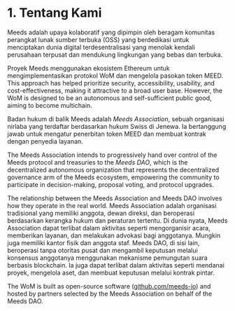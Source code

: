 
# 1. Tentang Kami

Meeds adalah upaya kolaboratif yang dipimpin oleh beragam komunitas perangkat lunak sumber terbuka (OSS) yang berdedikasi untuk menciptakan dunia digital terdesentralisasi yang menolak kendali perusahaan terpusat dan mendukung lingkungan yang bebas dan terbuka.

Proyek Meeds menggunakan ekosistem Ethereum untuk mengimplementasikan protokol WoM dan mengelola pasokan token MEED. This approach has helped prioritize security, accessibility, usability, and cost-effectiveness, making it attractive to a broad user base. However, the WoM is designed to be an autonomous and self-sufficient public good, aiming to become multichain.

Badan hukum di balik Meeds adalah _Meeds Association_, sebuah organisasi nirlaba yang terdaftar berdasarkan hukum Swiss di Jenewa. Ia bertanggung jawab untuk mengatur penerbitan token MEED dan membuat kontrak dengan penyedia layanan.

The Meeds Association intends to progressively hand over control of the Meeds protocol and treasuries to the _Meeds DAO_, which is the decentralized autonomous organization that represents the decentralized governance arm of the Meeds ecosystem, empowering the community to participate in decision-making, proposal voting, and protocol upgrades.

The relationship between the Meeds Association and Meeds DAO involves how they operate in the real world. Meeds Association adalah organisasi tradisional yang memiliki anggota, dewan direksi, dan beroperasi berdasarkan kerangka hukum dan peraturan tertentu. Di dunia nyata, Meeds Association dapat terlibat dalam aktivitas seperti mengorganisir acara, memberikan layanan, dan melakukan advokasi bagi anggotanya. Mungkin juga memiliki kantor fisik dan anggota staf. Meeds DAO, di sisi lain, beroperasi tanpa otoritas pusat dan mengambil keputusan melalui konsensus anggotanya menggunakan mekanisme pemungutan suara berbasis blockchain. Ia juga dapat terlibat dalam aktivitas seperti mendanai proyek, mengelola aset, dan membuat keputusan melalui kontrak pintar.

The WoM is built as open-source software ([github.com/meeds-io](https://github.com/meeds-io)) and hosted by partners selected by the Meeds Association on behalf of the Meeds DAO.

